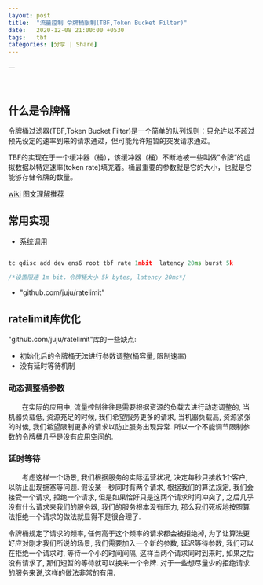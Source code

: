 ```yaml
---
layout: post
title:  "流量控制 令牌桶限制(TBF,Token Bucket Filter)"
date:   2020-12-08 21:00:00 +0530
tags:   tbf
categories: [分享 | Share]
---
```

一

&nbsp;
## <a name="t1"> 什么是令牌桶 </a> 

令牌桶过滤器(TBF,Token Bucket Filter)是一个简单的队列规则：只允许以不超过预先设定的速率到来的请求通过，但可能允许短暂的突发请求通过。

TBF的实现在于一个缓冲器（桶），该缓冲器（桶）不断地被一些叫做”令牌”的虚拟数据以特定速率(token rate)填充着。桶最重要的参数就是它的大小，也就是它能够存储令牌的数量。

[wiki](http://en.wikipedia.org/wiki/Token_bucket)
[图文理解推荐](https://studygolang.com/articles/29683?fr=sidebar)

## <a name="t2"> 常用实现 </a>

+ 系统调用

```c++

tc qdisc add dev ens6 root tbf rate 1mbit  latency 20ms burst 5k

/*设置限速 1m bit，令牌桶大小 5k bytes, latency 20ms*/
```

+ "github.com/juju/ratelimit"


## <a name="t3"> ratelimit库优化 </a>

"github.com/juju/ratelimit"库的一些缺点:

+ 初始化后的令牌桶无法进行参数调整(桶容量, 限制速率)
+ 没有延时等待机制

### 动态调整桶参数
&#8195;&#8195;在实际的应用中, 流量控制往往是需要根据资源的负载去进行动态调整的, 当机器负载低, 资源充足的时候, 我们希望服务更多的请求, 当机器负载高, 资源紧张的时候, 我们希望限制更多的请求以防止服务出现异常. 所以一个不能调节限制参数的令牌桶几乎是没有应用空间的.


### 延时等待
&#8195;&#8195;考虑这样一个场景, 我们根据服务的实际运营状况, 决定每秒只接收1个客户, 以防止出现拥塞等问题. 假设某一秒同时有两个请求, 根据我们的算法规定, 我们会接受一个请求, 拒绝一个请求, 但是如果恰好只是这两个请求时间冲突了, 之后几乎没有什么请求来我们的服务器, 我们的服务根本没有压力, 那么我们死板地按照算法拒绝一个请求的做法就显得不是很合理了. 

令牌桶规定了请求的频率, 任何高于这个频率的请求都会被拒绝掉, 为了让算法更好应对刚才我们所说的场景, 我们需要加入一个新的参数, 延迟等待参数,  我们可以在拒绝一个请求时, 等待一个小的时间间隔, 这样当两个请求同时到来时, 如果之后没有请求了, 那们短暂的等待就可以换来一个令牌. 对于一些想尽量少的拒绝请求的服务来说,这样的做法非常的有用.